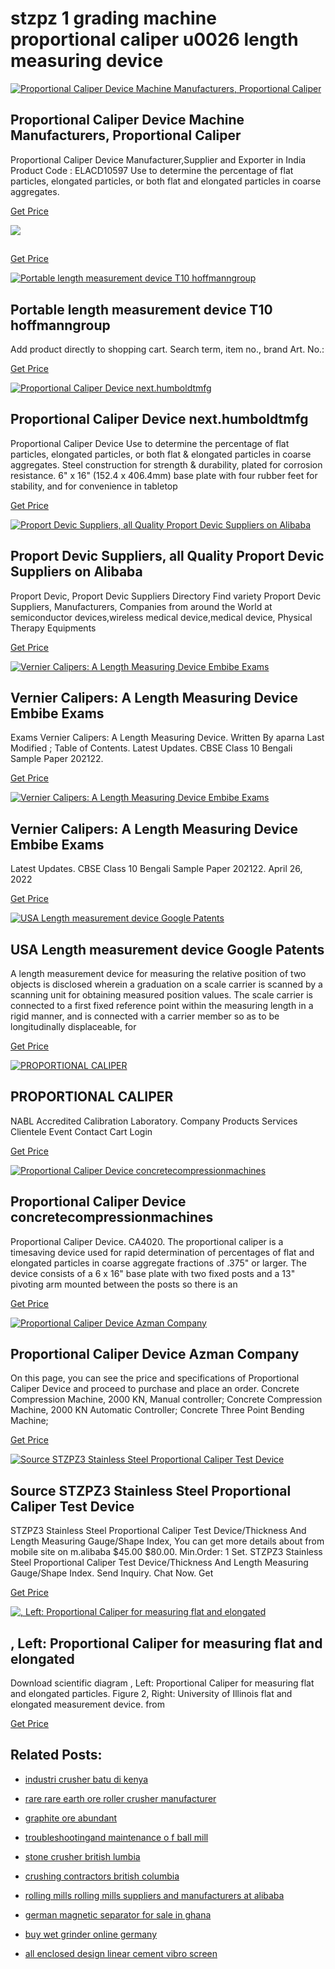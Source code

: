 # stzpz 1 grading machine proportional caliper u0026 length measuring device
<a href="https://mnn.zoosnet.net/LR/Chatpre.aspx?id=MNN94995150&p=https://vbl.co.za/" target="_blank">![Proportional Caliper Device Machine Manufacturers, Proportional Caliper ](https://raw.githubusercontent.com/gcmcrusher/imgs/main/302.jpg)</a>
## Proportional Caliper Device Machine Manufacturers, Proportional Caliper 
Proportional Caliper Device Manufacturer,Supplier and Exporter in India Product Code : ELACD10597 Use to determine the percentage of flat particles, elongated particles, or both flat and elongated particles in coarse aggregates.
<a href="https://mnn.zoosnet.net/LR/Chatpre.aspx?id=MNN94995150&p=https://vbl.co.za/" target="_blank">Get Price</a>
<a href="https://mnn.zoosnet.net/LR/Chatpre.aspx?id=MNN94995150&p=https://vbl.co.za/" target="_blank">![](https://raw.githubusercontent.com/gcmcrusher/imgs/main/313.jpg)</a>
## 

<a href="https://mnn.zoosnet.net/LR/Chatpre.aspx?id=MNN94995150&p=https://vbl.co.za/" target="_blank">Get Price</a>
<a href="https://mnn.zoosnet.net/LR/Chatpre.aspx?id=MNN94995150&p=https://vbl.co.za/" target="_blank">![Portable length measurement device T10 hoffmanngroup](https://raw.githubusercontent.com/gcmcrusher/imgs/main/855.jpg)</a>
## Portable length measurement device T10 hoffmanngroup
Add product directly to shopping cart. Search term, item no., brand Art. No.:
<a href="https://mnn.zoosnet.net/LR/Chatpre.aspx?id=MNN94995150&p=https://vbl.co.za/" target="_blank">Get Price</a>
<a href="https://mnn.zoosnet.net/LR/Chatpre.aspx?id=MNN94995150&p=https://vbl.co.za/" target="_blank">![Proportional Caliper Device next.humboldtmfg](https://raw.githubusercontent.com/gcmcrusher/imgs/main/108.jpg)</a>
## Proportional Caliper Device next.humboldtmfg
Proportional Caliper Device Use to determine the percentage of flat particles, elongated particles, or both flat & elongated particles in coarse aggregates. Steel construction for strength & durability, plated for corrosion resistance. 6" x 16" (152.4 x 406.4mm) base plate with four rubber feet for stability, and for convenience in tabletop 
<a href="https://mnn.zoosnet.net/LR/Chatpre.aspx?id=MNN94995150&p=https://vbl.co.za/" target="_blank">Get Price</a>
<a href="https://mnn.zoosnet.net/LR/Chatpre.aspx?id=MNN94995150&p=https://vbl.co.za/" target="_blank">![Proport Devic Suppliers, all Quality Proport Devic Suppliers on Alibaba](https://raw.githubusercontent.com/gcmcrusher/imgs/main/445.jpg)</a>
## Proport Devic Suppliers, all Quality Proport Devic Suppliers on Alibaba
Proport Devic, Proport Devic Suppliers Directory Find variety Proport Devic Suppliers, Manufacturers, Companies from around the World at semiconductor devices,wireless medical device,medical device, Physical Therapy Equipments
<a href="https://mnn.zoosnet.net/LR/Chatpre.aspx?id=MNN94995150&p=https://vbl.co.za/" target="_blank">Get Price</a>
<a href="https://mnn.zoosnet.net/LR/Chatpre.aspx?id=MNN94995150&p=https://vbl.co.za/" target="_blank">![Vernier Calipers: A Length Measuring Device Embibe Exams](https://raw.githubusercontent.com/gcmcrusher/imgs/main/143.jpg)</a>
## Vernier Calipers: A Length Measuring Device Embibe Exams
Exams Vernier Calipers: A Length Measuring Device. Written By aparna Last Modified ; Table of Contents. Latest Updates. CBSE Class 10 Bengali Sample Paper 202122.
<a href="https://mnn.zoosnet.net/LR/Chatpre.aspx?id=MNN94995150&p=https://vbl.co.za/" target="_blank">Get Price</a>
<a href="https://mnn.zoosnet.net/LR/Chatpre.aspx?id=MNN94995150&p=https://vbl.co.za/" target="_blank">![Vernier Calipers: A Length Measuring Device Embibe Exams](https://raw.githubusercontent.com/gcmcrusher/imgs/main/616.jpg)</a>
## Vernier Calipers: A Length Measuring Device Embibe Exams
Latest Updates. CBSE Class 10 Bengali Sample Paper 202122. April 26, 2022
<a href="https://mnn.zoosnet.net/LR/Chatpre.aspx?id=MNN94995150&p=https://vbl.co.za/" target="_blank">Get Price</a>
<a href="https://mnn.zoosnet.net/LR/Chatpre.aspx?id=MNN94995150&p=https://vbl.co.za/" target="_blank">![USA Length measurement device Google Patents](https://raw.githubusercontent.com/gcmcrusher/imgs/main/485.jpg)</a>
## USA Length measurement device Google Patents
A length measurement device for measuring the relative position of two objects is disclosed wherein a graduation on a scale carrier is scanned by a scanning unit for obtaining measured position values. The scale carrier is connected to a first fixed reference point within the measuring length in a rigid manner, and is connected with a carrier member so as to be longitudinally displaceable, for 
<a href="https://mnn.zoosnet.net/LR/Chatpre.aspx?id=MNN94995150&p=https://vbl.co.za/" target="_blank">Get Price</a>
<a href="https://mnn.zoosnet.net/LR/Chatpre.aspx?id=MNN94995150&p=https://vbl.co.za/" target="_blank">![PROPORTIONAL CALIPER](https://raw.githubusercontent.com/gcmcrusher/imgs/main/236.jpg)</a>
## PROPORTIONAL CALIPER
NABL Accredited Calibration Laboratory. Company Products Services Clientele Event Contact Cart Login
<a href="https://mnn.zoosnet.net/LR/Chatpre.aspx?id=MNN94995150&p=https://vbl.co.za/" target="_blank">Get Price</a>
<a href="https://mnn.zoosnet.net/LR/Chatpre.aspx?id=MNN94995150&p=https://vbl.co.za/" target="_blank">![Proportional Caliper Device concretecompressionmachines](https://raw.githubusercontent.com/gcmcrusher/imgs/main/663.jpg)</a>
## Proportional Caliper Device concretecompressionmachines
Proportional Caliper Device. CA4020. The proportional caliper is a timesaving device used for rapid determination of percentages of flat and elongated particles in coarse aggregate fractions of .375" or larger. The device consists of a 6 x 16" base plate with two fixed posts and a 13" pivoting arm mounted between the posts so there is an 
<a href="https://mnn.zoosnet.net/LR/Chatpre.aspx?id=MNN94995150&p=https://vbl.co.za/" target="_blank">Get Price</a>
<a href="https://mnn.zoosnet.net/LR/Chatpre.aspx?id=MNN94995150&p=https://vbl.co.za/" target="_blank">![Proportional Caliper Device Azman Company](https://raw.githubusercontent.com/gcmcrusher/imgs/main/871.jpg)</a>
## Proportional Caliper Device Azman Company
On this page, you can see the price and specifications of Proportional Caliper Device and proceed to purchase and place an order. Concrete Compression Machine, 2000 KN, Manual controller; Concrete Compression Machine, 2000 KN Automatic Controller; Concrete Three Point Bending Machine;
<a href="https://mnn.zoosnet.net/LR/Chatpre.aspx?id=MNN94995150&p=https://vbl.co.za/" target="_blank">Get Price</a>
<a href="https://mnn.zoosnet.net/LR/Chatpre.aspx?id=MNN94995150&p=https://vbl.co.za/" target="_blank">![Source STZPZ3 Stainless Steel Proportional Caliper Test Device ](https://raw.githubusercontent.com/gcmcrusher/imgs/main/12.jpg)</a>
## Source STZPZ3 Stainless Steel Proportional Caliper Test Device 
STZPZ3 Stainless Steel Proportional Caliper Test Device/Thickness And Length Measuring Gauge/Shape Index, You can get more details about from mobile site on m.alibaba $45.00 $80.00. Min.Order: 1 Set. STZPZ3 Stainless Steel Proportional Caliper Test Device/Thickness And Length Measuring Gauge/Shape Index. Send Inquiry. Chat Now. Get 
<a href="https://mnn.zoosnet.net/LR/Chatpre.aspx?id=MNN94995150&p=https://vbl.co.za/" target="_blank">Get Price</a>
<a href="https://mnn.zoosnet.net/LR/Chatpre.aspx?id=MNN94995150&p=https://vbl.co.za/" target="_blank">![, Left: Proportional Caliper for measuring flat and elongated ](https://raw.githubusercontent.com/gcmcrusher/imgs/main/66.jpg)</a>
## , Left: Proportional Caliper for measuring flat and elongated 
Download scientific diagram , Left: Proportional Caliper for measuring flat and elongated particles. Figure 2, Right: University of Illinois flat and elongated measurement device. from 
<a href="https://mnn.zoosnet.net/LR/Chatpre.aspx?id=MNN94995150&p=https://vbl.co.za/" target="_blank">Get Price</a>
## Related Posts:
* [industri crusher batu di kenya](industri%20crusher%20batu%20di%20kenya.md)
* [rare rare earth ore roller crusher manufacturer](rare%20rare%20earth%20ore%20roller%20crusher%20manufacturer.md)
* [graphite ore abundant](graphite%20ore%20abundant.md)
* [troubleshootingand maintenance o f ball mill](troubleshootingand%20maintenance%20o%20f%20ball%20mill.md)
* [stone crusher british lumbia](stone%20crusher%20british%20lumbia.md)
* [crushing contractors british columbia](crushing%20contractors%20british%20columbia.md)
* [rolling mills rolling mills suppliers and manufacturers at alibaba](rolling%20mills%20rolling%20mills%20suppliers%20and%20manufacturers%20at%20alibaba.md)
* [german magnetic separator for sale in ghana](german%20magnetic%20separator%20for%20sale%20in%20ghana.md)
* [buy wet grinder online germany](buy%20wet%20grinder%20online%20germany.md)
* [all enclosed design linear cement vibro screen](all%20enclosed%20design%20linear%20cement%20vibro%20screen.md)
